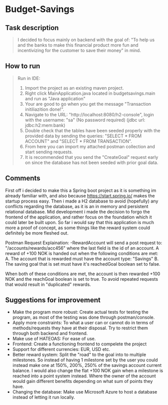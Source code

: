 # Budget-Savings

## Task description
> I decided to focus mainly on backend with the goal of: "To help us and the banks to make this financial product more fun and incentivizing for the customer to save their money" in mind.
> 


## How to run
> Run in IDE:
> 1. Import the project as an existing maven project.
> 2. Right click MainApplication.java located in budgetsavings.main and run as "Java application"
> 3. Your are good to go when you get the message "Transaction initiliazition done!".
> 4. Navigate to the URL: "http://localhost:8080/h2-console", login with the username: "sa" (No password required) (jdbc url: jdbc:h2:mem:bank)
> 5. Double check that the tables have been seeded properly with the provided data by sending the queries: "SELECT * FROM ACCOUNT" and "SELECT * FROM TRANSACTION".
> 6. From here you can import my attached postman collection and start sending requests.
> 7. It is recommended that you send the "CreateGoal" request early on since the database has not been seeded with prior goal data.

## Comments
First off i decided to make this a Spring boot project as it is something im already familiar with, and also because https://start.spring.io/ makes the startup process easy.
Then i made a H2 database to avoid (hopefully) any conflicts regarding the database, as it is an in memory and persistent relational database.
Mid development i made the decision to forgo the frontend of the application, and rather focus on the foundation which it could later be built upon.
So far i would say that this application is much more a proof of concept, as some things like the reward system could definitely be more fleshed out.

Postman Request Explaination:
-RewardAccount will send a post request to: "/accounts/rewards/acc456" where the last field is the id of an account. A reward of +100 NOK is handed out when the following conditions are met:
A. The account that is rewarded must have the account type: "Savings"
B. The saving goal that is set must have it's reachedGoal boolean set to false.

When both of these conditions are met, the account is then rewarded +100 NOK and the reachGoal boolean is set to true. To avoid repeated requests that would result in "duplicated" rewards.

## Suggestions for improvement
- Make the program more robust: Create actual tests for testing the program, as most of the testing was done through postman/console.
- Apply more constraints: To what a user can or cannot do in terms of methods/requests they have at their disposal. Try to restrict them through both backend and frontend.
- Make use of HATEOAS: For ease of use.
- Frontend: Create a functioning frontend to compelete the project
- Support for different currencies: EUR, USD etc.
- Better reward system: Split the "road" to the goal into to multiple milestones. So instead of having 1 milestone set by the user you could instead make one at 150%, 200%, 250% of the savings account current balance. I would also change the flat +100 NOK gain when a milestone is reached into a point system instead. Where the owner of the account would gain different benefits depending on what sum of points they have.
- Changing the database: Make use Microsoft Azure to host a database instead of letting it run locally.
